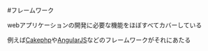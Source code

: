  #フレームワーク

webアプリケーションの開発に必要な機能をほぼすべてカバーしている

例えば[Cakephp](Cakephp.md)や[AngularJS](AngularJS.md)などのフレームワークがそれにあたる


